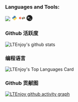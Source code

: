 ### **Languages and Tools:**  

<code><img height="20" src="https://pytorch.org/assets/images/pytorch-logo.png"></code>
<code><img height="20" src="https://raw.githubusercontent.com/github/explore/80688e429a7d4ef2fca1e82350fe8e3517d3494d/topics/python/python.png"></code>
<code><img height="20" src="https://raw.githubusercontent.com/github/explore/80688e429a7d4ef2fca1e82350fe8e3517d3494d/topics/git/git.png"></code>
<code><img height="20" src="https://raw.githubusercontent.com/github/explore/80688e429a7d4ef2fca1e82350fe8e3517d3494d/topics/terminal/terminal.png"></code>
### Github 活跃度
![LTEnjoy's github stats](https://github-readme-stats.vercel.app/api?username=LTEnjoy&show_icons=true&hide_border=true)
### 编程语言
![LTEnjoy's Top Languages Card](https://github-readme-stats.vercel.app/api/top-langs/?username=LTEnjoy&langs_count=10&hide=Jupyter%20Notebook&hide_border=true&exclude_repo&layout=compact&custom_title=Most%20Used%20Languages%20(Top%2010))

### Github 贡献图
[![LTEnjoy github activity graph](https://github-readme-activity-graph.cyclic.app/graph?username=LTEnjoy&theme=vue)](https://github.com/ashutosh00710/github-readme-activity-graph)
